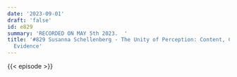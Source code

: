 ```yaml
---
date: '2023-09-01'
draft: 'false'
id: e829
summary: 'RECORDED ON MAY 5th 2023.  '
title: '#829 Susanna Schellenberg - The Unity of Perception: Content, Consciousness,
  Evidence'
---
```

{{< episode >}}
